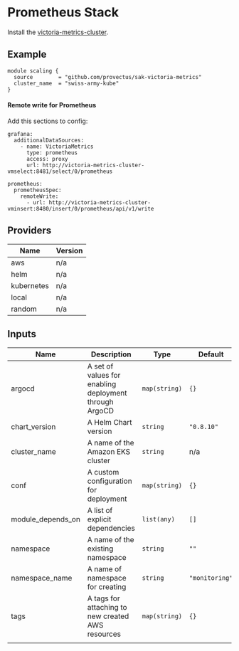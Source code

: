 # Prometheus Stack
Install the [victoria-metrics-cluster](https://github.com/VictoriaMetrics/helm-charts/tree/master/charts/victoria-metrics-cluster).

## Example
``` hcl
module scaling {
  source        = "github.com/provectus/sak-victoria-metrics"
  cluster_name  = "swiss-army-kube"
}
```

#### Remote write for Prometheus

Add this sections to config:

```
grafana:
  additionalDataSources:
    - name: VictoriaMetrics
      type: prometheus
      access: proxy
      url: http://victoria-metrics-cluster-vmselect:8481/select/0/prometheus

prometheus:
  prometheusSpec:
    remoteWrite:
      - url: http://victoria-metrics-cluster-vminsert:8480/insert/0/prometheus/api/v1/write
```


## Providers

| Name | Version |
|------|---------|
| aws | n/a |
| helm | n/a |
| kubernetes | n/a |
| local | n/a |
| random | n/a |

## Inputs

| Name | Description | Type | Default | Required |
|------|-------------|------|---------|:-----:|
| argocd | A set of values for enabling deployment through ArgoCD | `map(string)` | `{}` | no |
| chart\_version | A Helm Chart version | `string` | `"0.8.10"` | no |
| cluster\_name | A name of the Amazon EKS cluster | `string` | n/a | yes |
| conf | A custom configuration for deployment | `map(string)` | `{}` | no |
| module\_depends\_on | A list of explicit dependencies | `list(any)` | `[]` | no |
| namespace | A name of the existing namespace | `string` | `""` | no |
| namespace\_name | A name of namespace for creating | `string` | `"monitoring"` | no |
| tags | A tags for attaching to new created AWS resources | `map(string)` | `{}` | no |
||||||

